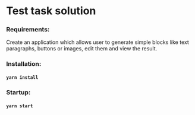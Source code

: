# Test task solution

### Requirements:
Create an application which allows user to generate simple blocks like text paragraphs, buttons or images, edit them and view the result.

### Installation:
#### `yarn install`

### Startup:
#### `yarn start`
